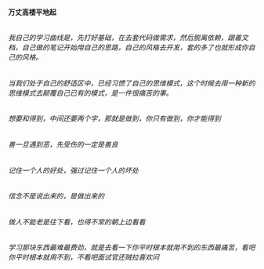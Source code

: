 
#### 万丈高楼平地起

###### 


###### 我自己的学习曲线是，先打好基础，在去套代码做需求，然后脱离依赖，跟着文档，自己做的笔记开始用自己的思路，自己的风格去开发，套的多了也就形成你自己的风格。

###### 当我们处于自己的舒适区中，已经习惯了自己的思维模式，这个时候去用一种新的思维模式去颠覆自己已有的模式，是一件很痛苦的事。

###### 想要和得到，中间还要两个字，那就是做到，你只有做到，你才能得到
###### 善一旦遇到恶，先受伤的一定是善良
###### 记住一个人的好处，强过记住一个人的坏处
###### 信念不是说出来的，是做出来的
###### 做人不能老是往下看，也得不常的朝上边看看

###### 学习那块东西最难最费劲，就是去看一下你平时根本就用不到的东西最痛苦，看吧你平时根本就用不到，不看吧面试官还贼拉喜欢问

  

